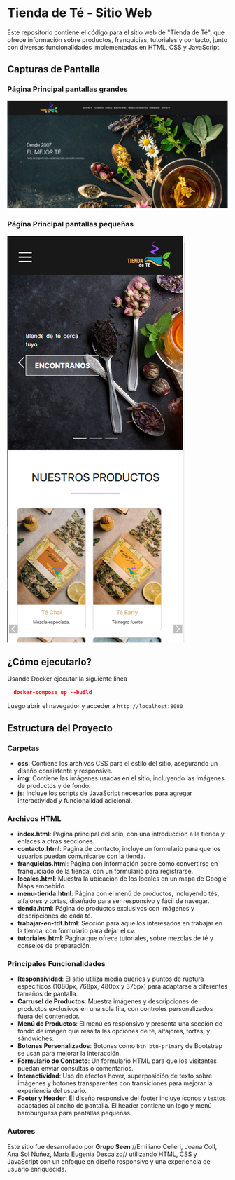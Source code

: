 # Tienda de Té - Sitio Web

Este repositorio contiene el código para el sitio web de "Tienda de Té", que ofrece información sobre productos, franquicias, tutoriales y contacto, junto con diversas funcionalidades implementadas en HTML, CSS y JavaScript.

## Capturas de Pantalla

### Página Principal pantallas grandes
![Captura de pantalla de la página principal](img/Capturas/cap01.png)


### Página Principal pantallas pequeñas
![Captura de pantalla de la página principal](img/Capturas/cap02.png)

## ¿Cómo ejecutarlo?

Usando Docker ejecutar la siguiente linea
  ```json
    docker-compose up --build
  ```

Luego abrir el navegador y acceder a `http://localhost:8080`

## Estructura del Proyecto

### Carpetas
- **css**: Contiene los archivos CSS para el estilo del sitio, asegurando un diseño consistente y responsive.
- **img**: Contiene las imágenes usadas en el sitio, incluyendo las imágenes de productos y de fondo.
- **js**: Incluye los scripts de JavaScript necesarios para agregar interactividad y funcionalidad adicional.

### Archivos HTML
- **index.html**: Página principal del sitio, con una introducción a la tienda y enlaces a otras secciones.
- **contacto.html**: Página de contacto, incluye un formulario para que los usuarios puedan comunicarse con la tienda.
- **franquicias.html**: Página con información sobre cómo convertirse en franquiciado de la tienda, con un formulario para registrarse.
- **locales.html**: Muestra la ubicación de los locales en un mapa de Google Maps embebido.
- **menu-tienda.html**: Página con el menú de productos, incluyendo tés, alfajores y tortas, diseñado para ser responsivo y fácil de navegar.
- **tienda.html**: Página de productos exclusivos con imágenes y descripciones de cada té.
- **trabajar-en-tdt.html**: Sección para aquellos interesados en trabajar en la tienda, con formulario para dejar el cv.
- **tutoriales.html**: Página que ofrece tutoriales, sobre mezclas de té y consejos de preparación.

### Principales Funcionalidades
- **Responsividad**: El sitio utiliza media queries y puntos de ruptura específicos (1080px, 768px, 480px y 375px) para adaptarse a diferentes tamaños de pantalla.
- **Carrusel de Productos**: Muestra imágenes y descripciones de productos exclusivos en una sola fila, con controles personalizados fuera del contenedor.
- **Menú de Productos**: El menú es responsivo y presenta una sección de fondo de imagen que resalta las opciones de té, alfajores, tortas, y sándwiches.
- **Botones Personalizados**: Botones como `btn btn-primary` de Bootstrap se usan para mejorar la interacción.
- **Formulario de Contacto**: Un formulario HTML para que los visitantes puedan enviar consultas o comentarios.
- **Interactividad**: Uso de efectos hover, superposición de texto sobre imágenes y botones transparentes con transiciones para mejorar la experiencia del usuario.
- **Footer y Header**: El diseño responsive del footer incluye íconos y textos adaptados al ancho de pantalla. El header contiene un logo y menú hamburguesa para pantallas pequeñas.

### Autores

Este sitio fue desarrollado por **Grupo Seen** //Emiliano Celleri, Joana Coll, Ana Sol Nuñez, María Eugenia Descalzo// utilizando HTML, CSS y JavaScript con un enfoque en diseño responsive y una experiencia de usuario enriquecida.
